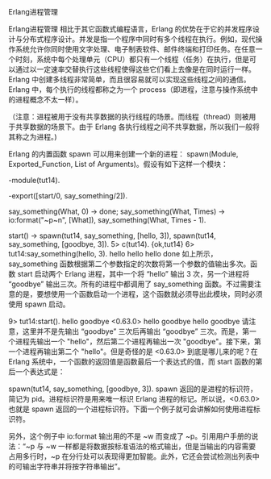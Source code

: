 Erlang进程管理

Erlang进程管理
相比于其它函数式编程语言，Erlang 的优势在于它的并发程序设计与分布式程序设计。并发是指一个程序中同时有多个线程在执行。例如，现代操作系统允许你同时使用文字处理、电子制表软件、邮件终端和打印任务。在任意一个时刻，系统中每个处理单元（CPU）都只有一个线程（任务）在执行，但是可以通过以一定速率交替执行这些线程使得这些它们看上去像是在同时运行一样。Erlang 中创建多线程非常简单，而且很容易就可以实现这些线程之间的通信。Erlang 中，每个执行的线程都称之为一个 process（即进程，注意与操作系统中的进程概念不太一样）。

（注意：进程被用于没有共享数据的执行线程的场景。而线程（thread）则被用于共享数据的场景下。由于 Erlang 各执行线程之间不共享数据，所以我们一般将其称之为进程。)

Erlang 的内置函数 spawn 可以用来创建一个新的进程： spawn(Module, Exported_Function, List of Arguments)。假设有如下这样一个模块：

-module(tut14).

-export([start/0, say_something/2]).

say_something(What, 0) ->
    done;
say_something(What, Times) ->
    io:format("~p~n", [What]),
    say_something(What, Times - 1).

start() ->
    spawn(tut14, say_something, [hello, 3]),
    spawn(tut14, say_something, [goodbye, 3]).
5> c(tut14).
{ok,tut14}
6> tut14:say_something(hello, 3).
hello
hello
hello
done
如上所示，say_something 函数根据第二个参数指定的次数将第一个参数的值输出多次。函数 start 启动两个 Erlang 进程，其中一个将 “hello” 输出 3 次，另一个进程将 “goodbye” 输出三次。所有的进程中都调用了 say_something 函数。不过需要注意的是，要想使用一个函数启动一个进程，这个函数就必须导出此模块，同时必须使用 spawn 启动。

9> tut14:start().
hello
goodbye
<0.63.0>
hello
goodbye
hello
goodbye
请注意，这里并不是先输出 “goodbye” 三次后再输出 “goodbye” 三次。而是，第一个进程先输出一个 "hello"，然后第二个进程再输出一次 "goodbye"。接下来，第一个进程再输出第二个 "hello"。但是奇怪的是 <0.63.0> 到底是哪儿来的呢？在 Erlang 系统中，一个函数的返回值是函数最后一个表达式的值，而 start 函数的第后一个表达式是：

spawn(tut14, say_something, [goodbye, 3]).
spawn 返回的是进程的标识符，简记为 pid。进程标识符是用来唯一标识 Erlang 进程的标记。所以说，<0.63.0> 也就是 spawn 返回的一个进程标识符。下面一个例子就可会讲解如何使用进程标识符。

另外，这个例子中 io:format 输出用的不是 ~w 而变成了 ~p。引用用户手册的说法：“~p 与 ~w 一样都是将数据按标准语法的格式输出，但是当输出的内容需要占用多行时，~p 在分行处可以表现得更加智能。此外，它还会尝试检测出列表中的可输出字符串并将按字符串输出”。